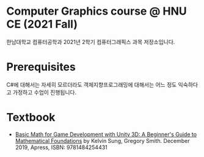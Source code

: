 # Computer Graphics course @ HNU CE (2021 Fall)
한남대학교 컴퓨터공학과 2021년 2학기 컴퓨터그래픽스 과목 저장소입니다.

# Prerequisites
C#에 대해서는 자세히 모르더라도 객체지향프로그래밍에 대해서는 어느 정도 익숙하다고 가정하고 수업이 진행됩니다.

# Textbook
- [Basic Math for Game Development with Unity 3D: A Beginner's Guide to Mathematical Foundations](http://book.naver.com/bookdb/book_detail.nhn?bid=16018330) by Kelvin Sung, Gregory Smith. December 2019, Apress, ISBN: 9781484254431
